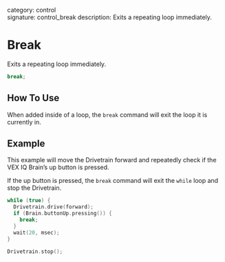category: control  
signature: control_break
description: Exits a repeating loop immediately.

# Break

Exits a repeating loop immediately.

```cpp
break;
```

## How To Use

When added inside of a loop, the `break` command will exit the loop it is currently in. 

## Example

This example will move the Drivetrain forward and repeatedly check if the VEX IQ Brain’s up button is pressed.

If the up button is pressed, the `break` command will exit the `while` loop and stop the Drivetrain.

```cpp
while (true) {
  Drivetrain.drive(forward);
  if (Brain.buttonUp.pressing()) {
    break;
  }
  wait(20, msec);
}

Drivetrain.stop();
```
<advanced>
</advanced>
